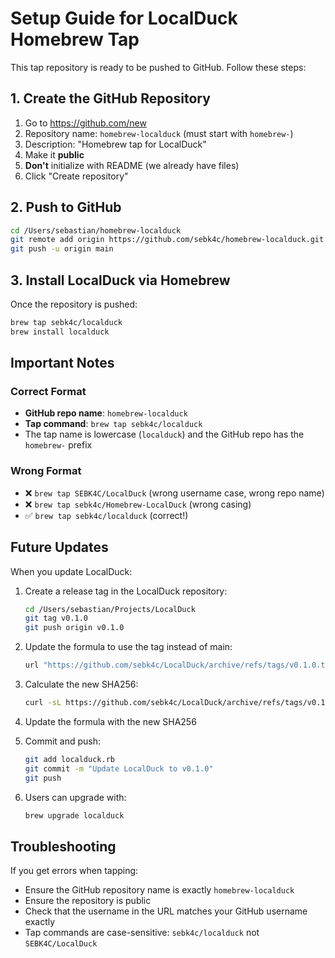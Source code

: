# Setup Guide for LocalDuck Homebrew Tap

This tap repository is ready to be pushed to GitHub. Follow these steps:

## 1. Create the GitHub Repository

1. Go to https://github.com/new
2. Repository name: `homebrew-localduck` (must start with `homebrew-`)
3. Description: "Homebrew tap for LocalDuck"
4. Make it **public**
5. **Don't** initialize with README (we already have files)
6. Click "Create repository"

## 2. Push to GitHub

```bash
cd /Users/sebastian/homebrew-localduck
git remote add origin https://github.com/sebk4c/homebrew-localduck.git
git push -u origin main
```

## 3. Install LocalDuck via Homebrew

Once the repository is pushed:

```bash
brew tap sebk4c/localduck
brew install localduck
```

## Important Notes

### Correct Format
- **GitHub repo name**: `homebrew-localduck`
- **Tap command**: `brew tap sebk4c/localduck`
- The tap name is lowercase (`localduck`) and the GitHub repo has the `homebrew-` prefix

### Wrong Format
- ❌ `brew tap SEBK4C/LocalDuck` (wrong username case, wrong repo name)
- ❌ `brew tap sebk4c/Homebrew-LocalDuck` (wrong casing)
- ✅ `brew tap sebk4c/localduck` (correct!)

## Future Updates

When you update LocalDuck:

1. Create a release tag in the LocalDuck repository:
   ```bash
   cd /Users/sebastian/Projects/LocalDuck
   git tag v0.1.0
   git push origin v0.1.0
   ```

2. Update the formula to use the tag instead of main:
   ```ruby
   url "https://github.com/sebk4c/LocalDuck/archive/refs/tags/v0.1.0.tar.gz"
   ```

3. Calculate the new SHA256:
   ```bash
   curl -sL https://github.com/sebk4c/LocalDuck/archive/refs/tags/v0.1.0.tar.gz | shasum -a 256
   ```

4. Update the formula with the new SHA256

5. Commit and push:
   ```bash
   git add localduck.rb
   git commit -m "Update LocalDuck to v0.1.0"
   git push
   ```

6. Users can upgrade with:
   ```bash
   brew upgrade localduck
   ```

## Troubleshooting

If you get errors when tapping:

- Ensure the GitHub repository name is exactly `homebrew-localduck`
- Ensure the repository is public
- Check that the username in the URL matches your GitHub username exactly
- Tap commands are case-sensitive: `sebk4c/localduck` not `SEBK4C/LocalDuck`

